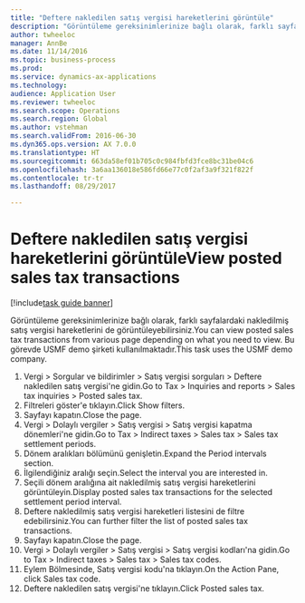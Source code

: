 ```yaml
--- 
title: "Deftere nakledilen satış vergisi hareketlerini görüntüle"
description: "Görüntüleme gereksinimlerinize bağlı olarak, farklı sayfalardaki nakledilmiş satış vergisi hareketlerini de görüntüleyebilirsiniz."
author: twheeloc
manager: AnnBe
ms.date: 11/14/2016
ms.topic: business-process
ms.prod: 
ms.service: dynamics-ax-applications
ms.technology: 
audience: Application User
ms.reviewer: twheeloc
ms.search.scope: Operations
ms.search.region: Global
ms.author: vstehman
ms.search.validFrom: 2016-06-30
ms.dyn365.ops.version: AX 7.0.0
ms.translationtype: HT
ms.sourcegitcommit: 663da58ef01b705c0c984fbfd3fce8bc31be04c6
ms.openlocfilehash: 3a6aa136018e586fd66e77c0f2af3a9f321f822f
ms.contentlocale: tr-tr
ms.lasthandoff: 08/29/2017

---
```

# <a name="view-posted-sales-tax-transactions"></a><span data-ttu-id="830b6-103">Deftere nakledilen satış vergisi hareketlerini görüntüle</span><span class="sxs-lookup"><span data-stu-id="830b6-103">View posted sales tax transactions</span></span>

[!include[task guide banner](../../includes/task-guide-banner.md)]

<span data-ttu-id="830b6-104">Görüntüleme gereksinimlerinize bağlı olarak, farklı sayfalardaki nakledilmiş satış vergisi hareketlerini de görüntüleyebilirsiniz.</span><span class="sxs-lookup"><span data-stu-id="830b6-104">You can view posted sales tax transactions from various page depending on what you need to view.</span></span> <span data-ttu-id="830b6-105">Bu görevde USMF demo şirketi kullanılmaktadır.</span><span class="sxs-lookup"><span data-stu-id="830b6-105">This task uses the USMF demo company.</span></span>

1. <span data-ttu-id="830b6-106">Vergi > Sorgular ve bildirimler > Satış vergisi sorguları > Deftere nakledilen satış vergisi'ne gidin.</span><span class="sxs-lookup"><span data-stu-id="830b6-106">Go to Tax > Inquiries and reports > Sales tax inquiries > Posted sales tax.</span></span>
2. <span data-ttu-id="830b6-107">Filtreleri göster'e tıklayın.</span><span class="sxs-lookup"><span data-stu-id="830b6-107">Click Show filters.</span></span>
3. <span data-ttu-id="830b6-108">Sayfayı kapatın.</span><span class="sxs-lookup"><span data-stu-id="830b6-108">Close the page.</span></span>
4. <span data-ttu-id="830b6-109">Vergi > Dolaylı vergiler > Satış vergisi > Satış vergisi kapatma dönemleri'ne gidin.</span><span class="sxs-lookup"><span data-stu-id="830b6-109">Go to Tax > Indirect taxes > Sales tax > Sales tax settlement periods.</span></span>
5. <span data-ttu-id="830b6-110">Dönem aralıkları bölümünü genişletin.</span><span class="sxs-lookup"><span data-stu-id="830b6-110">Expand the Period intervals section.</span></span>
6. <span data-ttu-id="830b6-111">İlgilendiğiniz aralığı seçin.</span><span class="sxs-lookup"><span data-stu-id="830b6-111">Select the interval you are interested in.</span></span>
7. <span data-ttu-id="830b6-112">Seçili dönem aralığına ait nakledilmiş satış vergisi hareketlerini görüntüleyin.</span><span class="sxs-lookup"><span data-stu-id="830b6-112">Display posted sales tax transactions for the selected settlement period interval.</span></span>
8. <span data-ttu-id="830b6-113">Deftere nakledilmiş satış vergisi hareketleri listesini de filtre edebilirsiniz.</span><span class="sxs-lookup"><span data-stu-id="830b6-113">You can further filter the list of posted sales tax transactions.</span></span>
9. <span data-ttu-id="830b6-114">Sayfayı kapatın.</span><span class="sxs-lookup"><span data-stu-id="830b6-114">Close the page.</span></span>
10. <span data-ttu-id="830b6-115">Vergi > Dolaylı vergiler > Satış vergisi > Satış vergisi kodları'na gidin.</span><span class="sxs-lookup"><span data-stu-id="830b6-115">Go to Tax > Indirect taxes > Sales tax > Sales tax codes.</span></span>
11. <span data-ttu-id="830b6-116">Eylem Bölmesinde, Satış vergisi kodu'na tıklayın.</span><span class="sxs-lookup"><span data-stu-id="830b6-116">On the Action Pane, click Sales tax code.</span></span>
12. <span data-ttu-id="830b6-117">Deftere nakledilen satış vergisi'ne tıklayın.</span><span class="sxs-lookup"><span data-stu-id="830b6-117">Click Posted sales tax.</span></span>



